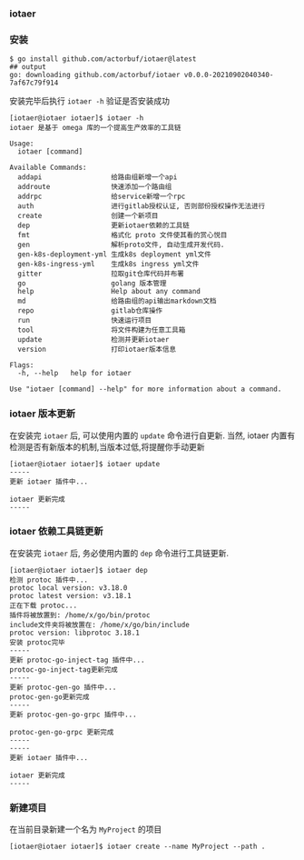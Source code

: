 ### iotaer

### 安装

```shell
$ go install github.com/actorbuf/iotaer@latest
## output
go: downloading github.com/actorbuf/iotaer v0.0.0-20210902040340-7af67c79f914
```

安装完毕后执行 `iotaer -h` 验证是否安装成功

```shell
[iotaer@iotaer iotaer]$ iotaer -h
iotaer 是基于 omega 库的一个提高生产效率的工具链

Usage:
  iotaer [command]

Available Commands:
  addapi                 给路由组新增一个api
  addroute               快速添加一个路由组
  addrpc                 给service新增一个rpc
  auth                   进行gitlab授权认证, 否则部份授权操作无法进行
  create                 创建一个新项目
  dep                    更新iotaer依赖的工具链
  fmt                    格式化 proto 文件使其看的赏心悦目
  gen                    解析proto文件, 自动生成开发代码.
  gen-k8s-deployment-yml 生成k8s deployment yml文件
  gen-k8s-ingress-yml    生成k8s ingress yml文件
  gitter                 拉取git仓库代码并布署
  go                     golang 版本管理
  help                   Help about any command
  md                     给路由组的api输出markdown文档
  repo                   gitlab仓库操作
  run                    快速运行项目
  tool                   将文件构建为任意工具箱
  update                 检测并更新iotaer
  version                打印iotaer版本信息

Flags:
  -h, --help   help for iotaer

Use "iotaer [command] --help" for more information about a command.

```

### iotaer 版本更新

在安装完 `iotaer` 后, 可以使用内置的 `update` 命令进行自更新. 当然, iotaer 内置有检测是否有新版本的机制,当版本过低,将提醒你手动更新

```shell
[iotaer@iotaer iotaer]$ iotaer update
-----
更新 iotaer 插件中...

iotaer 更新完成
-----

```

### iotaer 依赖工具链更新

在安装完 `iotaer` 后, 务必使用内置的 `dep` 命令进行工具链更新.

```shell
[iotaer@iotaer iotaer]$ iotaer dep
检测 protoc 插件中...
protoc local version: v3.18.0
protoc latest version: v3.18.1
正在下载 protoc...
插件将被放置到: /home/x/go/bin/protoc
include文件夹将被放置在: /home/x/go/bin/include
protoc version: libprotoc 3.18.1
安装 protoc完毕
-----
更新 protoc-go-inject-tag 插件中...
protoc-go-inject-tag更新完成
-----
更新 protoc-gen-go 插件中...
protoc-gen-go更新完成
-----
更新 protoc-gen-go-grpc 插件中...

protoc-gen-go-grpc 更新完成
-----
-----
更新 iotaer 插件中...

iotaer 更新完成
-----
```

### 新建项目

在当前目录新建一个名为 `MyProject` 的项目

```shell
[iotaer@iotaer iotaer]$ iotaer create --name MyProject --path .
```
